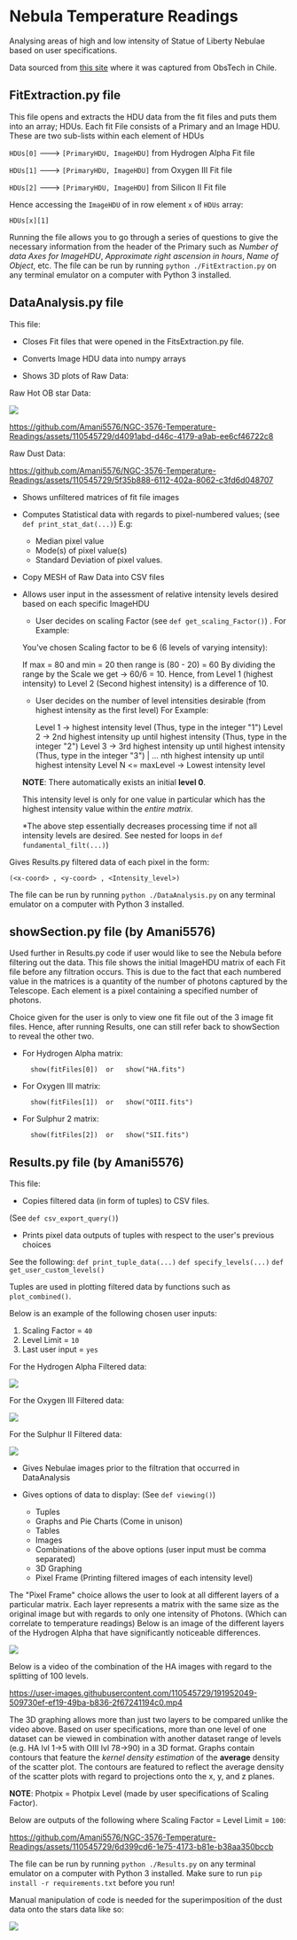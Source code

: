# Nebula Temperature Readings

Analysing areas of high and low intensity of Statue of Liberty Nebulae based on user specifications.

Data sourced from [this site](https://www.mattdieterich.com/nebuladata "www.mattdieterich.com")  where it was captured from ObsTech in Chile.

## FitExtraction.py file
This file opens and extracts the HDU data from the fit files and puts them into an array; HDUs.
Each fit File consists of a Primary and an Image HDU. These are two sub-lists within each element of HDUs

`HDUs[0]` ---> `[PrimaryHDU, ImageHDU]` from Hydrogen Alpha Fit file
 
`HDUs[1]` ---> `[PrimaryHDU, ImageHDU]` from Oxygen III Fit file
 
`HDUs[2]` ---> `[PrimaryHDU, ImageHDU]` from Silicon II Fit file
     
Hence accessing the `ImageHDU` of in row element `x` of `HDUs` array: 
            
    HDUs[x][1]

Running the file allows you to go through a series of questions to give the necessary information from the header of the Primary such as *Number of data Axes for ImageHDU*, *Approximate right ascension in hours*, *Name of Object*, etc. The file can be run by running ```python ./FitExtraction.py``` on any terminal emulator on a computer with Python 3 installed.

## DataAnalysis.py file
This file:
* Closes Fit files that were opened in the FitsExtraction.py file.

* Converts Image HDU data into numpy arrays

* Shows 3D plots of Raw Data: 

Raw Hot OB star Data:

<img src="./img/Rainbow_Young_hot_stars.png">

https://github.com/Amani5576/NGC-3576-Temperature-Readings/assets/110545729/d4091abd-d46c-4179-a9ab-ee6cf46722c8

Raw Dust Data:

https://github.com/Amani5576/NGC-3576-Temperature-Readings/assets/110545729/5f35b888-6112-402a-8062-c3fd6d048707

* Shows unfiltered matrices of fit file images

* Computes Statistical data with regards to pixel-numbered values; (see ```def print_stat_dat(...)```) E.g:
    - Median pixel value
    - Mode(s) of pixel value(s)
    - Standard Deviation of pixel values.

* Copy MESH of Raw Data into CSV files
    
* Allows user input in the assessment of relative intensity levels desired based on each specific ImageHDU

    - User decides on scaling Factor (see ```def get_scaling_Factor()```) . For Example:

    You've chosen Scaling factor to be 6 (6 levels of varying intensity):
         
    If max = 80 and min = 20 then range is (80 - 20) = 60
    By dividing the range by the Scale we get -> 60/6 = 10.
    Hence, from Level 1 (highest intensity) to Level 2
    (Second highest intensity) is a difference of 10.
     
    - User decides on the number of level intensities desirable (from highest intensity as the first level)
     For Example:

        Level 1 -> highest intensity level (Thus, type in the integer "1")
        Level 2 -> 2nd highest intensity up until highest intensity (Thus, type in the integer "2")
        Level 3 -> 3rd highest intensity up until highest intensity (Thus, type in the integer "3")
          |    ... nth highest intensity up until highest intensity 
	Level N <= maxLevel -> Lowest intensity level   
            
    **NOTE**: There automatically exists an initial **level 0**.

  This intensity level is only for one value in particular which has the highest intensity value within the *entire matrix*.
             
    *The above step essentially decreases processing time if not all intensity levels are desired. See nested for loops in ```def fundamental_filt(...)```)

Gives Results.py filtered data of each pixel in the form:

	(<x-coord> , <y-coord> , <Intensity_level>)

The file can be run by running ```python ./DataAnalysis.py``` on any terminal emulator on a computer with Python 3 installed.

## showSection.py file (by Amani5576)

Used further in Results.py code if user would like to see the Nebula before filtering out the data.
This file shows the initial ImageHDU matrix of each Fit file before any filtration occurs. 
This is due to the fact that each numbered value in the matrices is a quantity of the number of photons captured by the Telescope. Each element is a pixel containing a specified number of photons.

Choice given for the user is only to view one fit file out of the 3 image fit files.
Hence, after running Results, one can still refer back to showSection to reveal the other two.

* For Hydrogen Alpha matrix:

        show(fitFiles[0])  or   show("HA.fits")
    
* For Oxygen III matrix:

        show(fitFiles[1])  or   show("OIII.fits")
    
* For Sulphur 2 matrix:

        show(fitFiles[2])  or   show("SII.fits")

## Results.py file (by Amani5576)
This file:

* Copies filtered data (in form of tuples) to CSV files.

(See ```def csv_export_query()```)

* Prints pixel data outputs of tuples with respect to the user's previous choices 

See the following:
```def print_tuple_data(...)```
```def specify_levels(...)```
```def get_user_custom_levels()```

Tuples are used in plotting filtered data by functions such as ```plot_combined()```.

Below is an example of the following chosen user inputs:

1. Scaling Factor = `40`
2. Level Limit = `10` 
3. Last user input = `yes` 

For the Hydrogen Alpha Filtered data:

<img src="./img/TupleHA.jpeg">
    
For the Oxygen III Filtered data:

<img src="./img/TupleO3.jpeg">
    
For the Sulphur II Filtered data:

<img src="./img/TupleS2.jpeg">

* Gives Nebulae images prior to the filtration that occurred in DataAnalysis

* Gives options of data to display: (See ```def viewing()```)
    - Tuples
    - Graphs and Pie Charts (Come in unison)
    - Tables
    - Images
    - Combinations of the above options (user input must be comma separated)
    - 3D Graphing
    - Pixel Frame (Printing filtered images of each intensity level)

The "Pixel Frame" choice allows the user to look at all different layers of a particular matrix. Each layer represents a matrix with the same size as the original image but with regards to only one intensity of Photons. (Which can correlate to temperature readings)
Below is an image of the different layers of the Hydrogen Alpha that have significantly noticeable differences.

<img src="./img/Layers.png">

Below is a video of the combination of the HA images with regard to the splitting of 100 levels.

https://user-images.githubusercontent.com/110545729/191952049-509730ef-ef19-49ba-b836-2f67241194c0.mp4

The 3D graphing allows more than just two layers to be compared unlike the video above. Based on user specifications, more than one level of one dataset can be viewed in combination with another dataset range of levels (e.g. HA lvl 1->5 with OIII lvl 78->90) in a 3D format. Graphs contain contours that feature the _kernel density estimation_ of the **average** density of the scatter plot. The contours are featured to reflect the average density of the scatter plots with regard to projections onto the x, y, and z planes.

**NOTE**: Photpix = Photpix Level (made by user specifications of Scaling Factor).

Below are outputs of the following where Scaling Factor = Level Limit = `100`:

https://github.com/Amani5576/NGC-3576-Temperature-Readings/assets/110545729/6d399cd6-1e75-4173-b81e-b38aa350bccb

The file can be run by running ```python ./Results.py``` on any terminal emulator on a computer with Python 3 installed.
Make sure to run ```pip install -r requirements.txt``` before you run!

Manual manipulation of code is needed for the superimposition of the dust data onto the stars data like so:

<img src="./img/superimposing.png">
